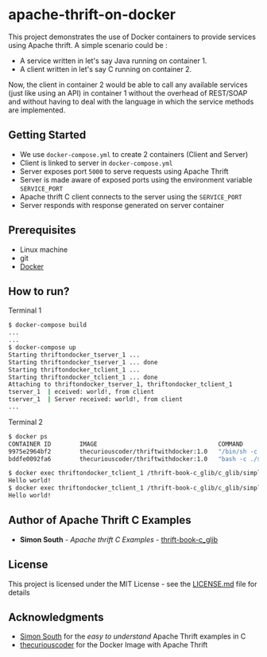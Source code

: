 # apache-thrift-on-docker

This project demonstrates the use of Docker containers to provide services using Apache thrift. 
A simple scenario could be :
* A service written in let's say Java running on container 1. 
* A client written in let's say C running on container 2.

Now, the client in container 2 would be able to call any available services (just like using an API) in container 1 without the overhead of REST/SOAP and without having to deal with the language in which the service methods are implemented. 

## Getting Started
* We use `docker-compose.yml` to create 2 containers (Client and Server)
* Client is linked to server in `docker-compose.yml`
* Server exposes port `5000` to serve requests using Apache Thrift
* Server is made aware of exposed ports using the environment variable `SERVICE_PORT`
* Apache thrift C client connects to the server using the `SERVICE_PORT`
* Server responds with response generated on server container

## Prerequisites
* Linux machine
* git
* [Docker](https://docs.docker.com/engine/installation/)

## How to run?
Terminal 1
```sh
$ docker-compose build
...
...
$ docker-compose up
Starting thriftondocker_tserver_1 ...
Starting thriftondocker_tserver_1 ... done
Starting thriftondocker_tclient_1 ...
Starting thriftondocker_tclient_1 ... done
Attaching to thriftondocker_tserver_1, thriftondocker_tclient_1
tserver_1  | eceived: world!, from client
tserver_1  | Server received: world!, from client
...
```

Terminal 2
```sh
$ docker ps
CONTAINER ID        IMAGE                                  COMMAND                  CREATED             STATUS              PORTS                    NAMES
9975e2964bf2        thecuriouscoder/thriftwithdocker:1.0   "/bin/sh -c /bin/bash"   12 minutes ago      Up About a minute                            thriftondocker_tclient_1
bddfe0092fa6        thecuriouscoder/thriftwithdocker:1.0   "bash -c ./server"       12 minutes ago      Up About a minute   0.0.0.0:5000->5000/tcp   thriftondocker_tserver_1

$ docker exec thriftondocker_tclient_1 /thrift-book-c_glib/c_glib/simple/client
Hello world!
$ docker exec thriftondocker_tclient_1 /thrift-book-c_glib/c_glib/simple/client
Hello world!

```

## Author of Apache Thrift C Examples

* **Simon South** - *Apache thrift C Examples* - [thrift-book-c_glib](https://github.com/simonsouth/thrift-book-c_glib)


## License

This project is licensed under the MIT License - see the [LICENSE.md](LICENSE.md) file for details

## Acknowledgments

* [Simon South](https://github.com/simonsouth) for the *easy to understand* Apache Thrift examples in C
* [thecuriouscoder](https://hub.docker.com/r/thecuriouscoder/thriftwithdocker/) for the Docker Image with Apache Thrift
